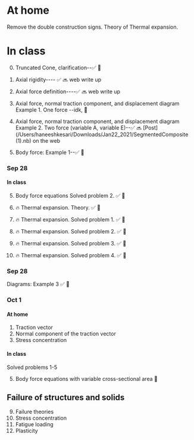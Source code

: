 
# At home 
Remove the double construction signs. 
Theory of Thermal expansion.    

# In class
0. Truncated Cone, clarification--:white_check_mark: :stop_sign:
1. Axial rigidity---- :white_check_mark: :soon: web write up
2. Axial force definition----:white_check_mark: :soon: web write up
2. Axial force, normal traction component, and displacement diagram Example 1. One force --idk, :stop_sign:
3. Axial force, normal traction component, and displacement diagram Example 2. Two force (variable A, variable E)--:white_check_mark: :soon: [Post](/Users/haneeshkesari/Downloads/Jan22_2021/SegmentedComposite (1).nb)  on the web

4. Body force: Example 1--:white_check_mark: :stop_sign:
    

### Sep 28





#### In class


5. Body force equations Solved problem 2. :white_check_mark: :stop_sign:

    
5. :fire: Thermal expansion. Theory. :white_check_mark: :stop_sign:
6. :fire: Thermal expansion. Solved problem 1. :white_check_mark: :stop_sign:
7. :fire: Thermal expansion. Solved problem 2. :white_check_mark: :stop_sign:
8. :fire: Thermal expansion. Solved problem 3. :white_check_mark: :stop_sign:
9. :fire: Thermal expansion. Solved problem 4. :white_check_mark: :stop_sign:


### Sep 28

Diagrams: Example 3 :white_check_mark: :stop_sign:

### Oct 1

#### At home

1. Traction vector
2. Normal component of the traction vector
3. Stress concentration

#### In class
 
Solved problems 1-5

5. Body force equations with variable cross-sectional area :hammer:

## Failure of structures and solids



9. Failure theories
10. Stress concentration
10. Fatigue loading
11. Plasticity
